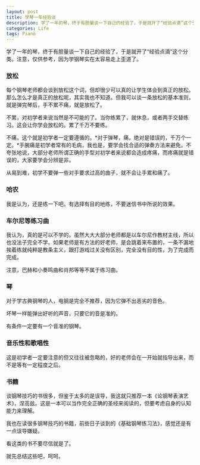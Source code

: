 ```yaml
---
layout: post
title: 学琴一年经验谈
description: 学了一年的琴，终于有胆量谈一下自己的经验了，于是就开了“经验点滴”这个分类。注意，仅供参考，因为学钢琴实在太容易走上歪道了。
categories: Life
tags: Piano
---
```

学了一年的琴，终于有胆量谈一下自己的经验了，于是就开了“经验点滴”这个分类。注意，仅供参考，因为学钢琴实在太容易走上歪道了。

### 放松

每个钢琴老师都会谈到放松这个词，但却很少可以真的让学生体会到真正的放松。那么怎么才是真正的放松呢，其实我也不知道。但我可以谈一条放松的基本准则，就是弹完琴后，手不累不痛，就是放松了。

不累，对初学者来说当然是不可能的了。当你练累了，就休息，或者两手交替练习。这会让你学会放松的。累了千万不要练。

不痛，这个就是初学者一定要遵循的。*对于弹琴，痛，绝对是错误的，千万个一定。*手腕痛是初学者常有的毛病，我也是，要学会找合适的弹奏方法来避免。不夸张地说，大部分老师所谓正确的手型对初学者来说都会造成疼痛，而疼痛就是错误的，大家要学会分辨是非。

从易到难，初学不要弹一些对手要求过高的曲子，就不会让手累和痛了。

### 哈农

我是认为，还是练一下吧。有选择有目的地练，不要迷信书中所说的效果。

### 车尔尼等练习曲

我认为，真的是可以不学的。虽然大大大部分老师都是以车尔尼作教材主线，所以也没法子完全不学。如果老师是有方法的好老师，是会跳着来布置的，一条不漏地挨着练就纯粹是教条主义，跟打游戏过关没有区别，完全没有目的性，为了完成而完成。

注意，巴赫和小奏鸣曲和肖邦等等不属于练习曲。

### 琴

对于学古典钢琴的人，电钢是完全不推荐，因为它弹不出恶劣的音色。

坏琴一样能弹出好听的声音，只要它的音是准的。

有条件一定要有一个音准的钢琴。

### 音乐性和歌唱性

这是初学者一定要注意的但又往往被忽略的，好的老师会在一开始就指导出来，而不是等有一定程度之后。

### 书籍
谈钢琴技巧的书很多，但鉴于太多的是误导，我这就只推荐一本《论钢琴表演艺术》，涅高兹。这是一本可以当作完全正确的圣经来阅读的，但要考虑自身的认知能力来理解。

我也在读很多钢琴技巧的书籍，前些日子谈到的《基础钢琴练习法》，感觉还是有一点误导嫌疑。

看这类的书不要尽信就是了。


就先总结这些吧，呵呵。